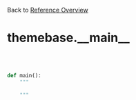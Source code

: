 
Back to [Reference Overview](https://github.com/pyrustic/themebase/blob/master/docs/reference/README.md)

# themebase.\_\_main\_\_



<br>


```python

def main():
    """
    
    """

```

